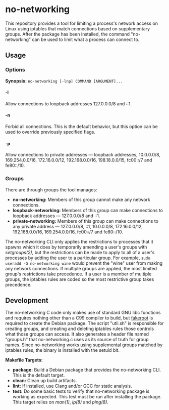 no-networking
=============

This repository provides a tool for limiting a process's network access on
Linux using iptables that match connections based on supplementary groups.
After the package has been installed, the command "no-networking" can be used
to limit what a process can connect to.

Usage
-----

### Options ###

**Synopsis:** `no-networking [-lnp] COMMAND [ARGUMENT]...`

#### -l ####

Allow connections to loopback addresses 127.0.0.0/8 and ::1.

#### -n ####

Forbid all connections. This is the default behavior, but this option can be
used to override previously specified flags.

#### -p ####

Allow connections to private addresses — loopback addresses, 10.0.0.0/8,
169.254.0.0/16, 172.16.0.0/12, 192.168.0.0/16, 198.18.0.0/15, fc00::/7 and
fe80::/10.

### Groups ###

There are through groups the tool manages:

- **no-networking:** Members of this group cannot make any network connections.
- **loopback-networking:** Members of this group can make connections to
  loopback addresses — 127.0.0.0/8 and ::1.
- **private-networking:** Members of this group can make connections to any
  private address — 127.0.0.0/8, ::1, 10.0.0.0/8, 172.16.0.0/12,
  192.168.0.0/16, 169.254.0.0/16, fc00::/7 and fe80::/10.

The no-networking CLI only applies the restrictions to processes that it spawns
which it does by temporarily amending a user's groups with _setgroups(2)_, but
the restrictions can be made to apply to all of a user's processes by adding
the user to a particular group. For example, `sudo useradd -G no-networking
wine` would prevent the "wine" user from making any network connections. If
multiple groups are applied, the most limited group's restrictions take
precedence. If a user is a member of multiple groups, the iptables rules are
coded so the most restrictive group takes precedence.

Development
-----------

The no-networking C code only makes use of standard GNU libc functions and
requires nothing other than a C99 compiler to build, but
[fakeroot](https://wiki.debian.org/FakeRoot) is required to create the Debian
package. The script "util.sh" is responsible for creating groups, and creating
and deleting iptables rules those controls what those groups can access. It
also generates a header file named "groups.h" that no-networking.c uses as its
source of truth for group names. Since no-networking works using supplemental
groups matched by iptables rules, the binary is installed with the setuid bit.

**Makefile Targets:**
- **package:** Build a Debian package that provides the no-networking CLI. This
  is the default target.
- **clean:** Clean up build artifacts.
- **lint:** If installed, use Clang and/or GCC for static analysis.
- **test:** Do some basic tests to verify that no-networking package is working
  as expected. This test must be run after installing the package. This target
  relies on _man(1)_, _ip(8)_ and _ping(8)_.
